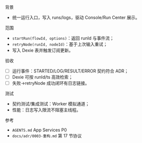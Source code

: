 背景
- 统一运行入口，写入 runs/logs，驱动 Console/Run Center 展示。

范围
- `startRun(flowId, options)`：返回 runId 与事件流；
- `retryNode(runId, nodeId)`：基于上次输入重试；
- 写入 Dexie 表并触发订阅更新。

验收
- [ ] 运行事件：STARTED/LOG/RESULT/ERROR 契约符合 ADR；
- [ ] Dexie 可按 runId/ts 高效检索；
- [ ] 失败→retryNode 成功闭环有日志链接。

测试
- 契约测试/集成测试：Worker 模拟通道；
- 性能：日志写入限流不阻塞主线程。

参考
- `AGENTS.md` App Services P0
- `docs/adr/0003-重构.md` 第 17 节协议


